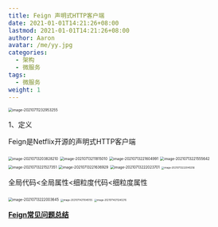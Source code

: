 ```yaml
---
title: Feign 声明式HTTP客户端
date: 2021-01-01T14:21:26+08:00
lastmod: 2021-01-01T14:21:26+08:00
author: Aaron
avatar: /me/yy.jpg
categories:
  - 架构
  - 微服务
tags:
  - 微服务
weight: 1
---
```


<img src="C:/Users/Aaron/AppData/Roaming/Typora/typora-user-images/image-20210711232953255.png" alt="image-20210711232953255" style="zoom:50%;" /> 

1、定义

 Feign是Netflix开源的声明式HTTP客户端

<img src="https://gitee.com/aaronlynn/picture/raw/master/img/image-20210713203828210.png" alt="image-20210713203828210" style="zoom: 50%;" /> 

<img src="C:/Users/Aaron/AppData/Roaming/Typora/typora-user-images/image-20210713211815010.png" alt="image-20210713211815010" style="zoom:50%;" /> 

<img src="https://gitee.com/aaronlynn/picture/raw/master/img/image-20210713221604991.png" alt="image-20210713221604991" style="zoom:50%;" />

<img src="https://gitee.com/aaronlynn/picture/raw/master/img/image-20210713221555642.png" alt="image-20210713221555642" style="zoom:50%;" />

<img src="C:/Users/Aaron/AppData/Roaming/Typora/typora-user-images/image-20210713221527351.png" alt="image-20210713221527351" style="zoom:50%;" />

<img src="https://gitee.com/aaronlynn/picture/raw/master/img/image-20210713221636929.png" alt="image-20210713221636929" style="zoom: 50%;" />

 <img src="https://gitee.com/aaronlynn/picture/raw/master/img/image-20210713222023701.png" alt="image-20210713222023701" style="zoom:50%;" />

<img src="https://gitee.com/aaronlynn/picture/raw/master/img/image-20210713222040256.png" alt="image-20210713222040256" style="zoom: 33%;" />

全局代码<全局属性<细粒度代码<细粒度属性

<img src="https://gitee.com/aaronlynn/picture/raw/master/img/image-20210713222003645.png" alt="image-20210713222003645" style="zoom:50%;" />

<img src="C:/Users/Aaron/AppData/Roaming/Typora/typora-user-images/image-20210714211045155.png" alt="image-20210714211045155" style="zoom: 33%;" />

<img src="https://gitee.com/aaronlynn/picture/raw/master/img/image-20210714211240276.png" alt="image-20210714211240276" style="zoom:33%;" />

[**Feign常见问题总结**](https://www.imooc.com/article/289005)

